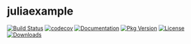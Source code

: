 # juliaexample

[![Build Status](https://github.com/abdanar/juliaexample.jl/actions/workflows/CI.yml/badge.svg?branch=master)](https://github.com/abdanar/juliaexample.jl/actions/workflows/CI.yml?query=branch%3Amaster)
[![codecov](https://codecov.io/gh/abdanar/juliaexample.jl/branch/master/graph/badge.svg?token=YOUR_TOKEN_HERE)](https://codecov.io/gh/abdanar/juliaexample.jl)
[![Documentation](https://img.shields.io/badge/docs-latest-blue.svg)](https://abdanar.github.io/juliaexample.jl/)
[![Pkg Version](https://juliahub.com/docs/juliaexample/version.svg)](https://juliahub.com/ui/Packages/juliaexample)
[![License](https://img.shields.io/badge/license-MIT-blue.svg)](LICENSE)
[![Downloads](https://juliahub.com/docs/juliaexample/downloads.svg)](https://juliahub.com/ui/Packages/juliaexample)
